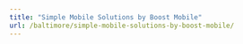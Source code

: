 ```yaml
---
title: "Simple Mobile Solutions by Boost Mobile"
url: /baltimore/simple-mobile-solutions-by-boost-mobile/
---
```


